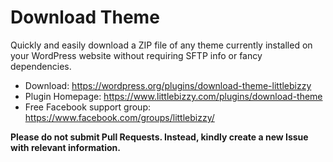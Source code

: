 # Download Theme

Quickly and easily download a ZIP file of any theme currently installed on your WordPress website without requiring SFTP info or fancy dependencies.

* Download: https://wordpress.org/plugins/download-theme-littlebizzy
* Plugin Homepage: https://www.littlebizzy.com/plugins/download-theme
* Free Facebook support group: https://www.facebook.com/groups/littlebizzy/

**Please do not submit Pull Requests. Instead, kindly create a new Issue with relevant information.**
